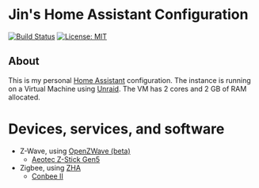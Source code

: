 # Jin's Home Assistant Configuration

[![Build Status](https://drone.hs2k.us/api/badges/jinkang23/Home-AssistantConfig/status.svg)](https://drone.hs2k.us/jinkang23/Home-AssistantConfig) [![License: MIT](https://img.shields.io/badge/License-MIT-yellow.svg)](LICENSE.md)  

## About  
This is my personal [Home Assistant](https://www.home-assistant.io/) configuration. The instance is running on a Virtual Machine using [Unraid](https://unraid.net/). The VM has 2 cores and 2 GB of RAM allocated.    

# Devices, services, and software  
* Z-Wave, using [OpenZWave (beta)](https://www.home-assistant.io/integrations/ozw/)  
    * [Aeotec Z-Stick Gen5](https://aeotec.com/z-wave-usb-stick/)  
* Zigbee, using [ZHA](https://www.home-assistant.io/integrations/zha/)  
    * [Conbee II](https://phoscon.de/en/conbee2)  
